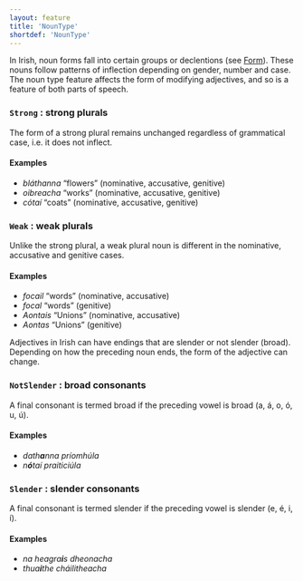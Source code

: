 ```yaml
---
layout: feature
title: 'NounType'
shortdef: 'NounType'
---
```


In Irish, noun forms fall into certain groups or declentions (see [Form]()). These nouns follow patterns of inflection depending on gender, number and case. The noun type feature affects the form of modifying adjectives, and so is a feature of both parts of speech.

### `Strong` : strong plurals

The form of a strong plural remains unchanged regardless of grammatical case, i.e. it does not inflect.

#### Examples
 
* _bláthanna_ “flowers” (nominative, accusative, genitive)
* _oibreacha_ “works” (nominative, accusative, genitive)
* _cótaí_ “coats” (nominative, accusative, genitive)

### `Weak` : weak plurals

Unlike the strong plural, a weak plural noun is different in the nominative, accusative and genitive cases.

#### Examples

* _focail_ “words” (nominative, accusative)
* _focal_ “words” (genitive)
* _Aontais_ “Unions” (nominative, accusative)
* _Aontas_ “Unions” (genitive)

Adjectives in Irish can have endings that are slender or not slender (broad). Depending on how the preceding noun ends, the form of the adjective can change.

### `NotSlender` : broad consonants
A final consonant is termed broad if the preceding vowel is broad (a, á, o, ó, u, ú). 

#### Examples

* _dath<b>a</b>nna príomhúla_
* _n<b>ó</b>taí praiticiúla_

### `Slender` : slender consonants

A final consonant is termed slender if the preceding vowel is slender (e, é, i, í).

#### Examples

* _na heagra<b>i</b>s dheonacha_
* _thua<b>i</b>the cháilitheacha_
